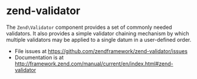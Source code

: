 # zend-validator

The `Zend\Validator` component provides a set of commonly needed validators. It
also provides a simple validator chaining mechanism by which multiple validators
may be applied to a single datum in a user-defined order.


- File issues at https://github.com/zendframework/zend-validator/issues
- Documentation is at http://framework.zend.com/manual/current/en/index.html#zend-validator
